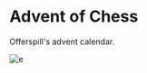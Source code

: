 # Advent of Chess

Offerspill's advent calendar.

![e](https://user-images.githubusercontent.com/1413265/100551779-38cd1100-3283-11eb-9bb0-884141a6268d.png)
